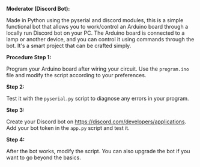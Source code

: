 <b>Moderator (Discord Bot):</b>
<p>Made in Python using the pyserial and discord modules, this is a simple functional bot that allows you to work/control an Arduino board through a locally run Discord bot on your PC. The Arduino board is connected to a lamp or another device, and you can control it using commands through the bot. It's a smart project that can be crafted simply.</p>


<p><b>Procedure </b><strong>Step 1:</strong></p>
<p>Program your Arduino board after wiring your circuit. Use the <code>program.ino</code> file and modify the script according to your preferences.</p>

<p><strong>Step 2:</strong></p>
<p>Test it with the <code>pyserial.py</code> script to diagnose any errors in your program.</p>

<p><strong>Step 3:</strong></p>
<p>Create your Discord bot on <a href="https://discord.com/developers/applications" target="_blank">https://discord.com/developers/applications</a>. Add your bot token in the <code>app.py</code> script and test it.</p>

<p><strong>Step 4:</strong></p>
<p>After the bot works, modify the script. You can also upgrade the bot if you want to go beyond the basics.</p>


